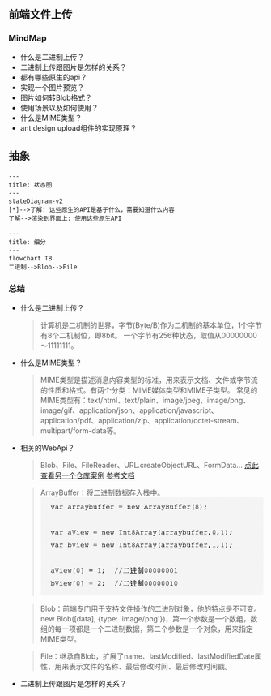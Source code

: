 ## 前端文件上传

### MindMap
- 什么是二进制上传？
- 二进制上传跟图片是怎样的关系？
- 都有哪些原生的api？
- 实现一个图片预览？
- 图片如何转Blob格式？
- 使用场景以及如何使用？
- 什么是MIME类型？
- ant design upload组件的实现原理？

## 抽象
```mermaid
---
title: 状态图
---
stateDiagram-v2
[*]-->了解: 这些原生的API是基于什么，需要知道什么内容
了解-->渲染到界面上: 使用这些原生API
```

```mermaid
---
title: 细分
---
flowchart TB
二进制-->Blob-->File
```

### 总结
- 什么是二进制上传？
  > 计算机是二机制的世界，字节(Byte/B)作为二机制的基本单位，1个字节有8个二机制位，即8bit。
  > 一个字节有256种状态，取值从00000000～11111111。

- 什么是MIME类型？
  > MIME类型是描述消息内容类型的标准，用来表示文档、文件或字节流的性质和格式。有两个分类：MIME媒体类型和MIME子类型。
  > 常见的MIME类型有：text/html、text/plain、image/jpeg、image/png、image/gif、application/json、application/javascript、application/pdf、application/zip、application/octet-stream、multipart/form-data等。

- 相关的WebApi？
  > Blob、File、FileReader、URL.createObjectURL、FormData... 
  > [点此查看另一个仓库案例](https://github.com/liquidGo/Abstract_Key_Processes/blob/master/src/other/whatIsBinaryObject/01_Blob/index.tsx)
  > [参考文档](https://zhuanlan.zhihu.com/p/568915443?utm_id=0)

  > ArrayBuffer：将二进制数据存入栈中。
  ![案例](../images/b3b0ecf82c9220a4fbeaf8753a3d5c70d39162f0e843e675e181628a7b227b34.png)  

  > Blob：前端专门用于支持文件操作的二进制对象，他的特点是不可变。
  > new Blob([data], {type: 'image/png'})，第一个参数是一个数组，数组的每一项都是一个二进制数据，第二个参数是一个对象，用来指定MIME类型。

  > File：继承自Blob，扩展了name、lastModified、lastModifiedDate属性，用来表示文件的名称、最后修改时间、最后修改时间戳。

- 二进制上传跟图片是怎样的关系？